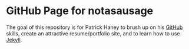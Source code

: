 # GitHub Page for notasausage #

The goal of this repository is for Patrick Haney to brush up on his [GitHub](http://github.com/ "GitHub") skills, create an attractive resume/portfolio site, and to learn how to use [Jekyll](http://jekyllrb.com/ "Jekyll").
